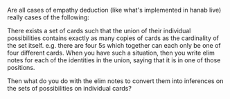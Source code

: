 Are all cases of empathy deduction (like what's implemented in hanab live) really cases of the following:

There exists a set of cards such that the union of their individual possibilities contains exactly as many copies of cards as the cardinality of the set itself. e.g. there are four 5s which together can each only be one of four different cards. When you have such a situation, then you write elim notes for each of the identities in the union, saying that it is in one of those positions. 

Then what do you do with the elim notes to convert them into inferences on the sets of possibilities on individual cards?